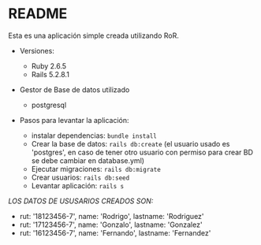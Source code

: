 # README

Esta es una aplicación simple creada utilizando RoR.

* Versiones: 
  - Ruby 2.6.5
  - Rails 5.2.8.1

* Gestor de Base de datos utilizado
  - postgresql

* Pasos para levantar la aplicación:
  - instalar dependencias: `bundle install`
  - Crear la base de datos: `rails db:create` (el usuario usado es 'postgres', en caso de tener otro usuario con permiso para crear BD se debe cambiar en database.yml)
  - Ejecutar migraciones: `rails db:migrate`
  - Crear usuarios: `rails db:seed`
  - Levantar aplicación: `rails s`

*LOS DATOS DE USUSARIOS CREADOS SON:*
- rut: '18123456-7', name: 'Rodrigo', lastname: 'Rodriguez'
- rut: '17123456-7', name: 'Gonzalo', lastname: 'Gonzalez'
- rut: '16123456-7', name: 'Fernando', lastname: 'Fernandez'